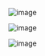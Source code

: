 ![image](https://github.com/web-god/parallax-scrolling-tree/assets/132649294/44156166-1ebd-4cd3-883d-c28af84fc36c)

![image](https://github.com/web-god/parallax-scrolling-tree/assets/132649294/7f426a8f-82c3-477f-9c78-313db59789d3)

![image](https://github.com/web-god/parallax-scrolling-tree/assets/132649294/1f1520c4-3eab-4029-8899-54c01f63d704)
